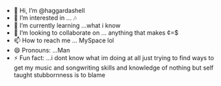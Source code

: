 - 👋 Hi, I’m @haggardashell
- 👀 I’m interested in ... 🎶 
- 🌱 I’m currently learning ...what i know 
- 💞️ I’m looking to collaborate on ... anything that makes ¢=$
- 📫 How to reach me ... MySpace lol
- 😄 Pronouns: ...Man
- ⚡ Fun fact: ...i dont know what im doing at all just trying to find ways to get my music and songwriting skills and knowledge of nothing but self taught stubbornness is to blame 

<!---
haggardashell/haggardashell is a ✨ special ✨ repository because its `README.md` (this file) appears on your GitHub profile.
You can click the Preview link to take a look at your changes.
--->
